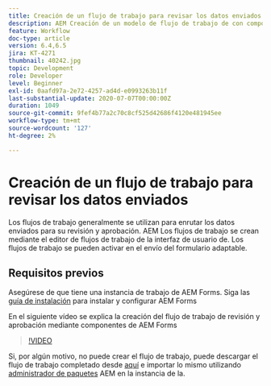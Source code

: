 ```yaml
---
title: Creación de un flujo de trabajo para revisar los datos enviados
description: AEM Creación de un modelo de flujo de trabajo de con componentes de flujo de trabajo de AEM Forms para revisar los datos enviados.
feature: Workflow
doc-type: article
version: 6.4,6.5
jira: KT-4271
thumbnail: 40242.jpg
topic: Development
role: Developer
level: Beginner
exl-id: 0aafd97a-2e72-4257-ad4d-e0993263b11f
last-substantial-update: 2020-07-07T00:00:00Z
duration: 1049
source-git-commit: 9fef4b77a2c70c8cf525d42686f4120e481945ee
workflow-type: tm+mt
source-wordcount: '127'
ht-degree: 2%

---
```


# Creación de un flujo de trabajo para revisar los datos enviados

Los flujos de trabajo generalmente se utilizan para enrutar los datos enviados para su revisión y aprobación. AEM Los flujos de trabajo se crean mediante el editor de flujos de trabajo de la interfaz de usuario de. Los flujos de trabajo se pueden activar en el envío del formulario adaptable.

## Requisitos previos

Asegúrese de que tiene una instancia de trabajo de AEM Forms. Siga las [guía de instalación](https://experienceleague.adobe.com/docs/experience-manager-65/forms/install-aem-forms/osgi-installation/installing-configuring-aem-forms-osgi.html?lang=es) para instalar y configurar AEM Forms

En el siguiente vídeo se explica la creación del flujo de trabajo de revisión y aprobación mediante componentes de AEM Forms
>[!VIDEO](https://video.tv.adobe.com/v/40242?quality=12&learn=on)


Si, por algún motivo, no puede crear el flujo de trabajo, puede descargar el flujo de trabajo completado desde [aquí](assets/review-submitted-data-workflow.zip) e importar lo mismo utilizando [administrador de paquetes](http://localhost:4502/crx/packmgr/index.jsp) AEM en la instancia de la.
